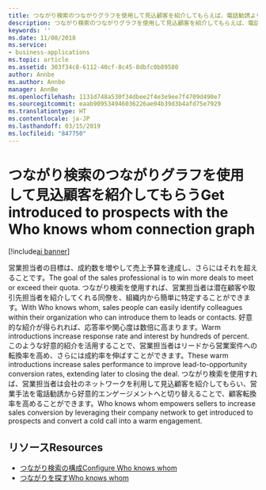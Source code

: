 ```yaml
---
title: つながり検索のつながりグラフを使用して見込顧客を紹介してもらえば、電話勧誘よりも好意的なエンゲージメントを構築できます
description: つながり検索のつながりグラフを使用して見込顧客を紹介してもらえば、電話勧誘よりも好意的なエンゲージメントを構築できます
keywords: ''
ms.date: 11/08/2018
ms.service:
- business-applications
ms.topic: article
ms.assetid: 303f34c8-6112-40cf-8c45-8dbfc0b89580
author: Annbe
ms.author: Annbe
manager: AnnBe
ms.openlocfilehash: 1131d748a530f34dbee2f4e3e9ee7f4709d490e7
ms.sourcegitcommit: eaab909534946036226ae04b39d3b4afd75e7929
ms.translationtype: HT
ms.contentlocale: ja-JP
ms.lasthandoff: 03/15/2019
ms.locfileid: "847750"
---
```

# <a name="get-introduced-to-prospects-with-the-who-knows-whom-connection-graph"></a><span data-ttu-id="bd93e-103">つながり検索のつながりグラフを使用して見込顧客を紹介してもらう</span><span class="sxs-lookup"><span data-stu-id="bd93e-103">Get introduced to prospects with the Who knows whom connection graph</span></span>

[!include[ai banner](../includes/ai.md)] 

<span data-ttu-id="bd93e-104">営業担当者の目標は、成約数を増やして売上予算を達成し、さらにはそれを超えることです。</span><span class="sxs-lookup"><span data-stu-id="bd93e-104">The goal of the sales professional is to win more deals to meet or exceed their quota.</span></span>  <span data-ttu-id="bd93e-105">つながり検索を使用すれば、営業担当者は潜在顧客や取引先担当者を紹介してくれる同僚を、組織内から簡単に特定することができます。</span><span class="sxs-lookup"><span data-stu-id="bd93e-105">With Who knows whom, sales people can easily identify colleagues within their organization who can introduce them to leads or contacts.</span></span>  <span data-ttu-id="bd93e-106">好意的な紹介が得られれば、応答率や関心度は数倍に高まります。</span><span class="sxs-lookup"><span data-stu-id="bd93e-106">Warm introductions increase response rate and interest by hundreds of percent.</span></span>  <span data-ttu-id="bd93e-107">このような好意的紹介を活用することで、営業担当者はリードから営業案件への転換率を高め、さらには成約率を伸ばすことができます。</span><span class="sxs-lookup"><span data-stu-id="bd93e-107">These warm introductions increase sales performance to improve lead-to-opportunity conversion rates, extending later to closing the deal.</span></span>  <span data-ttu-id="bd93e-108">つながり検索を使用すれば、営業担当者は会社のネットワークを利用して見込顧客を紹介してもらい、営業手法を電話勧誘から好意的エンゲージメントへと切り替えることで、顧客転換率を高めることができます。</span><span class="sxs-lookup"><span data-stu-id="bd93e-108">Who knows whom empowers sellers to increase sales conversion by leveraging their company network to get introduced to prospects and convert a cold call into a warm engagement.</span></span>

## <a name="resources"></a><span data-ttu-id="bd93e-109">リソース</span><span class="sxs-lookup"><span data-stu-id="bd93e-109">Resources</span></span>

- [<span data-ttu-id="bd93e-110">つながり検索の構成</span><span class="sxs-lookup"><span data-stu-id="bd93e-110">Configure Who knows whom</span></span>](https://docs.microsoft.com/dynamics365/ai/sales/configure-enable-dynamics-365-ai-sales#configure-who-knows-whom)
- [<span data-ttu-id="bd93e-111">つながりを探す</span><span class="sxs-lookup"><span data-stu-id="bd93e-111">Who knows whom</span></span>](https://docs.microsoft.com/dynamics365/ai/sales/who-knows-whom)

